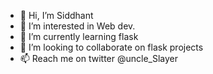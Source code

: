 - 👋 Hi, I’m Siddhant
- 👀 I’m interested in Web dev.
- 🌱 I’m currently learning flask
- 💞️ I’m looking to collaborate on flask projects 
- 📫 Reach me on twitter @uncle_Slayer

<!---
uncleSlayer/uncleSlayer is a ✨ special ✨ repository because its `README.md` (this file) appears on your GitHub profile.
You can click the Preview link to take a look at your changes.
--->

